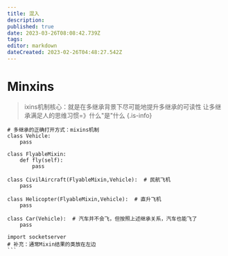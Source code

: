 ```yaml
---
title: 混入
description: 
published: true
date: 2023-03-26T08:08:42.739Z
tags: 
editor: markdown
dateCreated: 2023-02-26T04:48:27.542Z
---
```


# Minxins
> ixins机制核心：就是在多继承背景下尽可能地提升多继承的可读性
> 让多继承满足人的思维习惯=》什么"是"什么
{.is-info}


```
# 多继承的正确打开方式：mixins机制
class Vehicle:
    pass

class FlyableMixin:
    def fly(self):
        pass

class CivilAircraft(FlyableMixin,Vehicle):  # 民航飞机
    pass

class Helicopter(FlyableMixin,Vehicle):  # 直升飞机
    pass

class Car(Vehicle):  # 汽车并不会飞，但按照上述继承关系，汽车也能飞了
    pass

import socketserver
# 补充：通常Mixin结果的类放在左边
‍‍```